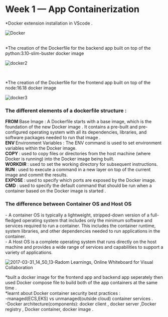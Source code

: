 # Week 1 — App Containerization
*Docker extension installation in VScode .<br>

![Docker](https://user-images.githubusercontent.com/80603078/222934496-69d32b26-07e2-4e87-9a11-82a25ffd422d.PNG)

<br>
*The creation of the Dockerfile for the backend app built on top of the python:3.10-slim-buster docker image <br>

![docker2](https://user-images.githubusercontent.com/80603078/222934783-0511c86f-d84d-4a20-a1a8-966a6ebd36d6.PNG)

  <br>

  *The creation of the Dockerfile for the frontend app built on top of the node:16.18 docker image <br>
  
  ![docker3](https://user-images.githubusercontent.com/80603078/222934595-46f1f4bc-6979-4d11-8ce8-96c854a2a1e1.PNG)
  <br>
  <h3>The different elements of a dockerfile structure :</h3> 
     <b> FROM </b> Base Image  : A Dockerfile starts with a base image, which is the foundation of the new Docker image . It contains a pre-built and pre-configured operating system with all its dependencies, libraries, and software packages needed to run that image .<br>
     <b> ENV </b> Environment Variables : The ENV command is used to set environment variables within the Docker image.<br>
     <b> COPY </b> <Source> <Destination> : used to copy files or directories from the host machine (where Docker is running) into the Docker image being built.<br>
     <b> WORKDIR </b> : used to set the working directory for subsequent instructions.<br>
     <b> RUN </b> : used to execute a command in a new layer on top of the current image and commit the results. <br>
     <b> EXPOSE </b> : used to specify which ports are exposed by the Docker image.<br>
     <b>CMD</b> : used to specify the default command that should be run when a container based on the Docker image is started . <br>
  
  <h3>The difference between Container OS and Host OS </h3>
  - A container OS is typically a lightweight, stripped-down version of a full-fledged operating system that includes only the minimum software and services required to run a container. This includes the container runtime, system libraries, and other dependencies needed to run applications in the container.<br>
  - A Host OS is a complete operating system that runs directly on the host machine and provides a wide range of services and capabilities to support a variety of applications. <br>
  
  ![2017-03-31_14_50_13-Radom Learnings, Online Whiteboard for Visual Collaboration](https://user-images.githubusercontent.com/80603078/222935250-bd86451c-960d-4e5f-a1f8-51f891526227.png)

  *built a docker image for the frontend app and backend app seperately then used Docker compose file to build both of the app containers at the same time . <br>
  *learnt about Docker container security best practices :<br>
           -managed(ECS,EKS) vs unmanaged(outside cloud) container services .<br>
           -Docker architecture(components): docker client , docker server ,Docker registry , Docker container, docker image .<br>

